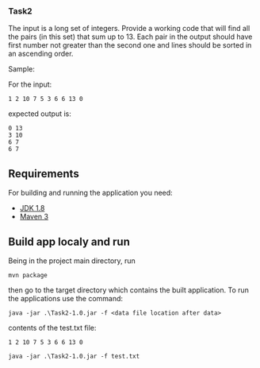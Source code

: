 ### Task2
The input is a long set of integers. Provide a working code that will find all the pairs (in this set) that sum up to 13. Each pair in the output should have first number not greater than the second one and lines should be sorted in an ascending order.

Sample:

For the input:

```
1 2 10 7 5 3 6 6 13 0

```

expected output is:

```
0 13
3 10
6 7
6 7
```


## Requirements
For building and running the application you need:

- [JDK 1.8](http://www.oracle.com/technetwork/java/javase/downloads/jdk8-downloads-2133151.html)
- [Maven 3](https://maven.apache.org)

## Build app localy and run
Being in the project main directory, run
```shell
mvn package
```
then go to the target directory which contains the built application. To run the applications use the command: 
```shell
java -jar .\Task2-1.0.jar -f <data file location after data>
```
contents of the test.txt file:
```
1 2 10 7 5 3 6 6 13 0

```

```shell
java -jar .\Task2-1.0.jar -f test.txt
```
